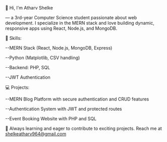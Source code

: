 👋 Hi, I'm Atharv Shelke 

— a 3rd-year Computer Science student passionate about web development. I specialize in the MERN stack and love building dynamic, responsive apps using React, Node.js, and MongoDB.

🔧 Skills:

--MERN Stack (React, Node.js, MongoDB, Express)

--Python (Matplotlib, CSV handling)

--Backend: PHP, SQL

--JWT Authentication

💻 Projects:

--MERN Blog Platform with secure authentication and CRUD features

--Authentication System with JWT and protected routes

--Event Booking Website with PHP and SQL


🌱 Always learning and eager to contribute to exciting projects. Reach me at shelkeatharv964@gmail.com
